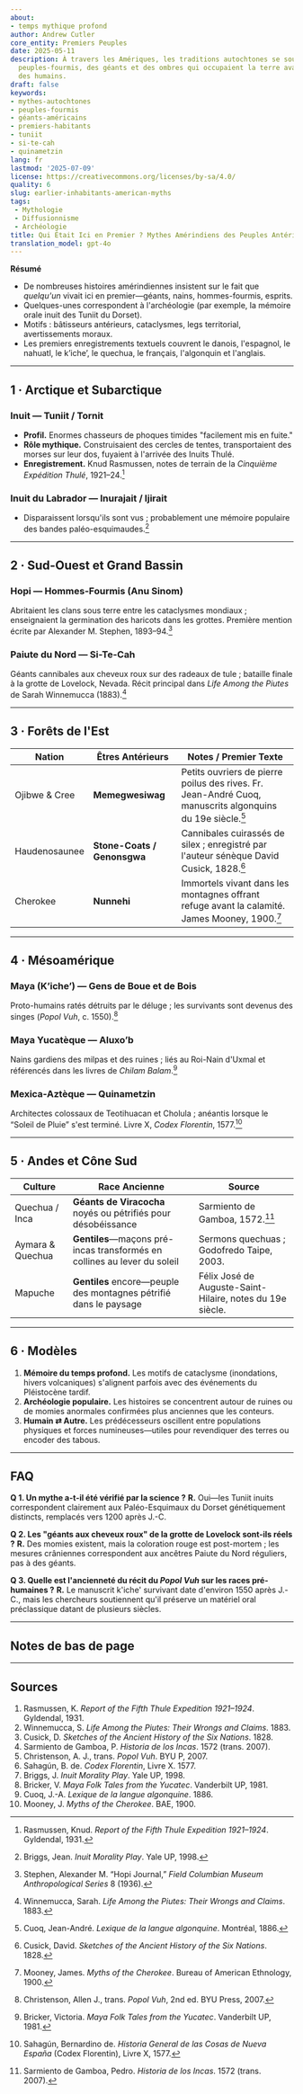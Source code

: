 ```yaml
---
about:
- temps mythique profond
author: Andrew Cutler
core_entity: Premiers Peuples
date: 2025-05-11
description: À travers les Amériques, les traditions autochtones se souviennent des
  peuples-fourmis, des géants et des ombres qui occupaient la terre avant l'arrivée
  des humains.
draft: false
keywords:
- mythes-autochtones
- peuples-fourmis
- géants-américains
- premiers-habitants
- tuniit
- si-te-cah
- quinametzin
lang: fr
lastmod: '2025-07-09'
license: https://creativecommons.org/licenses/by-sa/4.0/
quality: 6
slug: earlier-inhabitants-american-myths
tags:
 - Mythologie
 - Diffusionnisme
 - Archéologie
title: Qui Était Ici en Premier ? Mythes Amérindiens des Peuples Antérieurs
translation_model: gpt-4o
---
```


**Résumé**

- De nombreuses histoires amérindiennes insistent sur le fait que *quelqu'un* vivait ici en premier—géants, nains, hommes-fourmis, esprits.  
- Quelques-unes correspondent à l'archéologie (par exemple, la mémoire orale inuit des Tuniit du Dorset).  
- Motifs : bâtisseurs antérieurs, cataclysmes, legs territorial, avertissements moraux.  
- Les premiers enregistrements textuels couvrent le danois, l'espagnol, le nahuatl, le k’iche’, le quechua, le français, l'algonquin et l'anglais.  

---

## 1 · Arctique et Subarctique

### Inuit — **Tuniit / Tornit**

- **Profil.** Enormes chasseurs de phoques timides "facilement mis en fuite." 
- **Rôle mythique.** Construisaient des cercles de tentes, transportaient des morses sur leur dos, fuyaient à l'arrivée des Inuits Thulé. 
- **Enregistrement.** Knud Rasmussen, notes de terrain de la *Cinquième Expédition Thulé*, 1921–24.[^1]

### Inuit du Labrador — **Inurajait / Ijirait**

- Disparaissent lorsqu'ils sont vus ; probablement une mémoire populaire des bandes paléo-esquimaudes.[^2]

---

## 2 · Sud-Ouest et Grand Bassin

### Hopi — **Hommes-Fourmis (Anu Sinom)**

Abritaient les clans sous terre entre les cataclysmes mondiaux ; enseignaient la germination des haricots dans les grottes. Première mention écrite par Alexander M. Stephen, 1893–94.[^3]

### Paiute du Nord — **Si-Te-Cah**

Géants cannibales aux cheveux roux sur des radeaux de tule ; bataille finale à la grotte de Lovelock, Nevada. Récit principal dans *Life Among the Piutes* de Sarah Winnemucca (1883).[^4]

---

## 3 · Forêts de l'Est

| Nation | Êtres Antérieurs | Notes / Premier Texte |
|--------|------------------|-----------------------|
| Ojibwe & Cree | **Memegwesiwag** | Petits ouvriers de pierre poilus des rives. Fr. Jean-André Cuoq, manuscrits algonquins du 19e siècle.[^5] |
| Haudenosaunee | **Stone-Coats / Genonsgwa** | Cannibales cuirassés de silex ; enregistré par l'auteur sénèque David Cusick, 1828.[^6] |
| Cherokee | **Nunnehi** | Immortels vivant dans les montagnes offrant refuge avant la calamité. James Mooney, 1900.[^7] |

---

## 4 · Mésoamérique

### Maya (K’iche’) — **Gens de Boue et de Bois**

Proto-humains ratés détruits par le déluge ; les survivants sont devenus des singes (*Popol Vuh*, c. 1550).[^8]

### Maya Yucatèque — **Aluxo’b**

Nains gardiens des milpas et des ruines ; liés au Roi-Nain d'Uxmal et référencés dans les livres de *Chilam Balam*.[^9]

### Mexica-Aztèque — **Quinametzin**

Architectes colossaux de Teotihuacan et Cholula ; anéantis lorsque le “Soleil de Pluie” s'est terminé. Livre X, *Codex Florentin*, 1577.[^10]

---

## 5 · Andes et Cône Sud

| Culture | Race Ancienne | Source |
|---------|--------------|--------|
| Quechua / Inca | **Géants de Viracocha** noyés ou pétrifiés pour désobéissance | Sarmiento de Gamboa, 1572.[^11] |
| Aymara & Quechua | **Gentiles**—maçons pré-incas transformés en collines au lever du soleil | Sermons quechuas ; Godofredo Taipe, 2003. |
| Mapuche | **Gentiles** encore—peuple des montagnes pétrifié dans le paysage | Félix José de Auguste-Saint-Hilaire, notes du 19e siècle. |

---

## 6 · Modèles

1. **Mémoire du temps profond.** Les motifs de cataclysme (inondations, hivers volcaniques) s'alignent parfois avec des événements du Pléistocène tardif.  
2. **Archéologie populaire.** Les histoires se concentrent autour de ruines ou de momies anormales confirmées plus anciennes que les conteurs.  
3. **Humain ⇄ Autre.** Les prédécesseurs oscillent entre populations physiques et forces numineuses—utiles pour revendiquer des terres ou encoder des tabous.  

---

## FAQ

**Q 1. Un mythe a-t-il été vérifié par la science ?** 
**R.** Oui—les Tuniit inuits correspondent clairement aux Paléo-Esquimaux du Dorset génétiquement distincts, remplacés vers 1200 après J.-C.

**Q 2. Les "géants aux cheveux roux" de la grotte de Lovelock sont-ils réels ?** 
**R.** Des momies existent, mais la coloration rouge est post-mortem ; les mesures crâniennes correspondent aux ancêtres Paiute du Nord réguliers, pas à des géants.

**Q 3. Quelle est l'ancienneté du récit du *Popol Vuh* sur les races pré-humaines ?** 
**R.** Le manuscrit k'iche' survivant date d'environ 1550 après J.-C., mais les chercheurs soutiennent qu'il préserve un matériel oral préclassique datant de plusieurs siècles.

---

## Notes de bas de page

[^1]: Rasmussen, Knud. *Report of the Fifth Thule Expedition 1921–1924*. Gyldendal, 1931.  
[^2]: Briggs, Jean. *Inuit Morality Play*. Yale UP, 1998.  
[^3]: Stephen, Alexander M. “Hopi Journal,” *Field Columbian Museum Anthropological Series* 8 (1936).  
[^4]: Winnemucca, Sarah. *Life Among the Piutes: Their Wrongs and Claims*. 1883.  
[^5]: Cuoq, Jean-André. *Lexique de la langue algonquine*. Montréal, 1886.  
[^6]: Cusick, David. *Sketches of the Ancient History of the Six Nations*. 1828.  
[^7]: Mooney, James. *Myths of the Cherokee*. Bureau of American Ethnology, 1900.  
[^8]: Christenson, Allen J., trans. *Popol Vuh*, 2nd ed. BYU Press, 2007.  
[^9]: Bricker, Victoria. *Maya Folk Tales from the Yucatec*. Vanderbilt UP, 1981.  
[^10]: Sahagún, Bernardino de. *Historia General de las Cosas de Nueva España* (Codex Florentin), Livre X, 1577.  
[^11]: Sarmiento de Gamboa, Pedro. *Historia de los Incas*. 1572 (trans. 2007).

---

## Sources

1. Rasmussen, K. *Report of the Fifth Thule Expedition 1921–1924*. Gyldendal, 1931. 
2. Winnemucca, S. *Life Among the Piutes: Their Wrongs and Claims*. 1883. 
3. Cusick, D. *Sketches of the Ancient History of the Six Nations*. 1828. 
4. Sarmiento de Gamboa, P. *Historia de los Incas*. 1572 (trans. 2007). 
5. Christenson, A. J., trans. *Popol Vuh*. BYU P, 2007. 
6. Sahagún, B. de. *Codex Florentin*, Livre X. 1577. 
7. Briggs, J. *Inuit Morality Play*. Yale UP, 1998. 
8. Bricker, V. *Maya Folk Tales from the Yucatec*. Vanderbilt UP, 1981. 
9. Cuoq, J.-A. *Lexique de la langue algonquine*. 1886. 
10. Mooney, J. *Myths of the Cherokee*. BAE, 1900.